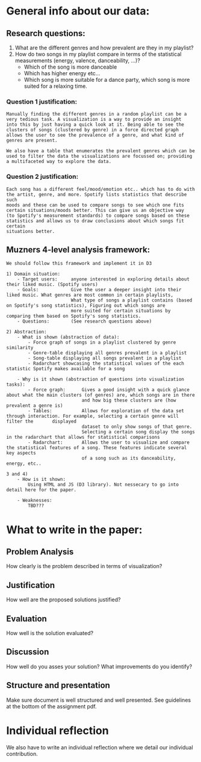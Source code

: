 # General info about our data:

## Research questions:
1) What are the different genres and how prevalent are they in my playlist?
2) How do two songs in my playlist compare in terms of the statistical measurements (energy, valence, danceability, ...)?
    - Which of the song is more danceable
    - Which has higher energy etc...
    - Which song is more suitable for a dance party, which song is more suited for a relaxing time.

### Question 1 justification:
    Manually finding the different genres in a random playlist can be a very tedious task. A visualization is a way to provide an insight
    into this by just having a quick look at it. Being able to see the clusters of songs (clustered by genre) in a force directed graph
    allows the user to see the prevalence of a genre, and what kind of genres are present.

    We also have a table that enumerates the prevalent genres which can be used to filter the data the visualizations are focussed on; providing
    a multifaceted way to explore the data.

### Question 2 justification:
    Each song has a different feel/mood/emotion etc.. which has to do with the artist, genre, and more. Spotify lists statistics that describe such
    moods and these can be used to compare songs to see which one fits certain situations/moods better. This can give us an objective way
    (to Spotify's measurement standards) to compare songs based on these statistics and allows us to draw conclusions about which songs fit certain
    situations better. 


## Muzners 4-level analysis framework:
    We should follow this framework and implement it in D3

    1) Domain situation: 
        - Target users:     anyone interested in exploring details about their liked music. (Spotify users)
        - Goals:            Give the user a deeper insight into their liked music. What genres are most common in certain playlists,
                            What type of songs a playlist contains (based on Spotify's song statistics), Figuring out which songs are
                            more suited for certain situations by comparing them based on Spotify's song statistics.
        - Questions:        (See research questions above)

    2) Abstraction:
        - What is shown (abstraction of data):
            - Force graph of songs in a playlist clustered by genre similarity
            - Genre-table displaying all genres prevalent in a playlist
            - Song-table displaying all songs prevalent in a playlist 
            - Radarchart showcasing the statistical values of the each statistic Spotify makes available for a song

        - Why is it shown (abstraction of questions into visualization tasks):
            - Force graph:      Gives a good insight with a quick glance about what the main clusters (of genres) are, which songs are in there
                                and how big these clusters are (how prevalent a genre is)
            - Tables:           Allows for exploration of the data set through interaction. For example, selecting a certain genre will filter the       displayed
                                dataset to only show songs of that genre.
                                Selecting a certain song display the songs in the radarchart that allows for statistical comparisons
            - Radarchart:       Allows the user to visualize and compare the statistical features of a song. These features indicate several key aspects
                                of a song such as its danceability, energy, etc..

    3 and 4)
        - How is it shown:
            Using HTML and JS (D3 library). Not nessecary to go into detail here for the paper.

        - Weaknesses:
            TBD???



# What to write in the paper:
## Problem Analysis
How clearly is the problem described in terms of visualization?

## Justification
How well are the proposed solutions justified?

## Evaluation
How well is the solution evaluated?

## Discussion
How well do you asses your solution?
What improvements do you identify?

## Structure and presentation
Make sure document is well structured and well presented.
See guidelines at the bottom of the assignment pdf.


# Individual reflection
We also have to write an individual reflection where we detail our individual contribution.
